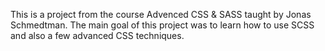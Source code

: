 This is a project from the course Advenced CSS & SASS taught by Jonas Schmedtman. The main goal of this project was to learn how to use SCSS and also a few advanced CSS techniques.
